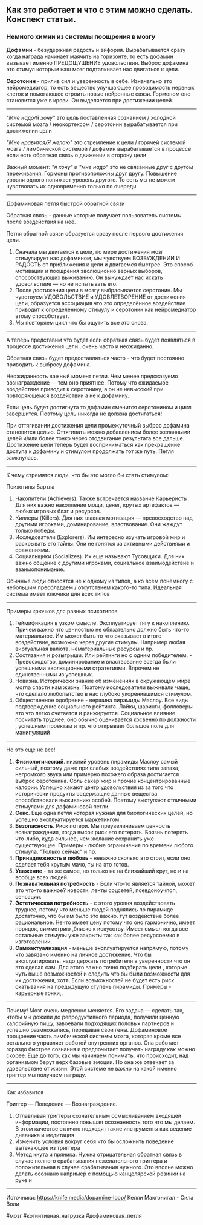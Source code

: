 ## Как это работает и что с этим можно сделать. Конспект статьи.

### Немного химии из системы поощрения в мозгу 

**Дофамин** - безудержная радость и эйфория. Вырабатывается сразу когда награда начинает маячить на горизонте, то есть дофамин вызывает именно ПРЕДОЩУЩЕНИЕ удовольствия. Выброс дофамина это стимул которым наш мозг подталкивает нас двигаться к цели.

**Серотонин** - прилив сил и уверенность в себе. Изначально это нейромедиатор, то есть вещество улучшающее проводимость нервных клеток и помогающее строить новые нейронные связи. Гормоном оно становится уже в крови. Он выделяется при достижении целей. 

---

*"Мне надо/Я хочу"*  это цель поставленная сознанием / холодной системой мозга / неокортексом / серотонин вырабатывается при достижении цели

*"Мне нравится/Я желаю"*  это стремление к цели / горячей системой мозга / лимбической системой / дофамин вырабатывается в процессе если есть обратная связь о движении в сторону цели

Важный момент: *"я хочу"* и *"мне надо"* это не связанные друг с другом переживания. Гормоны противоположны друг другу. Повышение уровня одного понижает уровень другого. То есть мы не можем чувствовать их одновременно только по очереди.

---

Дофаминовая петля быстрой обратной связи

Обратная связь - данные которые получает пользователь системы после воздействия на неё. 

Петля обратной связи образуется сразу после первого достижения цели. 
1. Сначала мы двигается к цели, по мере достижения мозг стимулирует нас дофамином, мы чувствуем ВОЗБУЖДЕНИИ И РАДОСТЬ от приближения к цели и двигаемся быстрее.  Это способ мотивации и поощрения эволюционно верных выборов, способствующих выживанию. Он вынуждает нас искать удовольствие — но не испытывать его.
2. После достижения цели в мозгу выбрасывается серотонин. Мы чувствуем УДОВОЛЬСТВИЕ и УДОВЛЕТВОРЕНИЕ от достижения цели, образуется ассоциация что это определённое воздействие приводит к определённому стимулу и серотонин как нейромедиатор этому способствует.
3. Мы повторяем цикл что бы ощутить все это снова.

---

А теперь представим что будет если обратная связь будет появляться в процессе достижения цели , очень часто и неожиданно.

Обратная связь будет предоставляться часто - что будет постоянно приводить к выбросу дофамина.

Неожиданность важный момент петли. Чем менее предсказуемо вознаграждение — тем оно приятнее. Потому что ожидаемое воздействие приводит к серотонину, а он не невысокий при повторяющемся воздействии а не к дофамину. 

Если цель будет достигнута то дофамин сменится серотонином и цикл завершится. Поэтому цель никогда не должна достигаться!

При оттягивании достижения цели промежуточный выброс дофамина становится целью. Оттягивать можно добавлением более желанными целей и/или более тонко через отодвигание результата все дальше. Достижение цели теперь будет восприниматься как прекращение доступа к дофамину и стимулом продолжать тот же путь. Петля замкнулась. 

----

К чему стремятся люди, что бы это могло бы стать стимулом:

Психотипы Бартла

1. Накопители (Achievers). Также встречается название Карьеристы. Для них важно накопление мощи, денег, крутых артефактов — любых игровых благ и ресурсов.
2. Киллеры (Killers). Для них главная мотивация — превосходство над другими игроками, доминирование, властвование. Они жаждут только победы.
3. Исследователи (Explorers). Им интересно изучать игровой мир и раскрывать его тайны. Они не гонятся за активными действиями и сражениями.
4. Социальщики (Socializes). Их еще называют Тусовщики. Для них важно общение с другими игроками, социальное взаимодействие и взаимопонимание.

Обычные люди относятся не к одному из типов, а ко всем понемногу с небольшим преобладаем / отсутствием какого-то типа. Идеальная система имеет ключики для всех типов 

---

Примеры крючков для разных психотипов

1. Геймификация в узком смысле. Эксплуатирует тягу к накоплению. Причем важно что ценностью не обязательно должно быть что-то материальное. Им может быть то что оказывает в итоге воздействие, возможно через другие стимулы. Например любая виртуальная валюта, нематериальные ресурсы и пр. 
2. Состязания и розыгрыши. Или рейтинги но с одним победителем. - Превосходство, доминирование и властвование всегда были успешными эволюционными стратегиями. Впрочем не единственными из успешных.
3. Новизна. Исторически знание об изменениях в окружающем мире могла спасти нам жизнь. Поэтому исследователи выживали чаще, что сделало любопытство в нас глубоко укоренившимся стимулом.
4. Общественное одобрение - вершина пирамиды Маслоу. Все виды подтверждение социального рейтинга. Лайки, шаринги, фолловеры это что легко считается и ранжируется. Социальное влияние посчитать труднее, оно обычно оценивается косвенно по должности , успешным проектам и пр. что открывает большое поле для манипуляций

----

Но это еще не все!

1. **Физиологический**. нижний уровень пирамиды Маслоу самый сильный, поэтому даже при слабых воздействиях типа запаха, негромкого звука или примерно похожего образа достигается выброс серотонина. Соль сахар жир и прочие концентрированные калории. Успешно хакают центр удовольствия из за того что исторически продукты содержащие данные вещества способствовали выживанию особей. Поэтому выступают отличными стимулами для дофаминовой петли. 
2. **Секс**. Еще одна петля которая нужная для биологических целей, но успешно эксплуатируется маркетингом. 
3. **Безопасность**. Риск потери.  Мы преувеличиваем ценность вознаграждения, когда высок риск его потерять. Боязнь потерять что-либо, куда сильнее, чем желание сохранить уже существующее. Примеры - любые ограничения по времени любого стимула. "Только сейчас" и пр. 
4. **Принадлежность и любовь** - неважно сколько это стоит, если оно сделает тебя крутым мачо, ты на это готов.
5. **Уважение** - та же самое, но только не на ближайший круг, но и на вообще всех людей.
6. **Познавательная потребность** - Если что-то является тайной, может это что-то важное? новости, ленты соцсетей, псевдоноучпоп, сенсации. 
7. **Эстетическая потребность** - с этого уровня воздействовать труднее, потому что меньше людей поднялись по пирамиде достаточно, что бы им было это важно. тут воздействие более рациональное. Нечто имеет цену потому что оно гармонично, имеет порядок, симметрию ,близко к искусству. Имеет смысл когда все остальные стимулы уже закрыты так как более ресурсоемко в изготовлении.  
8. **Самоактуализация** - меньше эксплуатируется напрямую, потому что завязано именно на личное достижение. Что бы эксплуатировать, надо держать потребителя в уверенности что он это сделал сам. Для этого важно точно подбирать цели , которые чуть выше возможностей и следить что бы были возможности для их достижения, хотя. Если возможностей не будет есть риск скатывания на предыдущую ступень пирамиды. Примеры - карьерные гонки,. 

---

Почему!
Мозг очень медленно меняется. Его задача — сделать так, чтобы мы дожили до репродуктивного периода, получили ценную калорийную пищу, завоевали подходящих половых партнеров и успешно размножались, передавая свои гены. Дофаминовое поощрение часть лимбической системы мозга, которая кроме все остального управляет работой внутренних органов. Она работает гораздо быстрее сознания и предпочитает получать награду как можно скорее. Еще до того, как мы начинаем понимать, что происходит, над организмом берут верх базовые эмоции. Но она же отвечает за удовольствие от жизни. Этой системе не важно на какой именно триггер мы получаем награду.


----

Как избавится

Триггер — Поведение — Вознаграждение. 

1. Отлавливая триггеры сознательным осмысливанием входящей информации, постоянно повышая осознанность того что мы делаем.
В этом качестве отлично подходят такие инструменты как ведение дневника и медитация
2. Изменить условия вокруг себя что бы осложнить поведение вытекающее из триггера
3. Метод кнута и пряника. Нужна отрицательная обратная связь в случае полного срабатывания нежелательного триггера и положительная в случае срабатывания нужного. Это вполне можно делать осознано например с помощью канцелярской резинки на руке и

---
Источники:
https://knife.media/dopamine-loop/
Келли Макгонигал - Сила Воли

#мозг #когнитивная_нагрузка #дофаминовая_петля